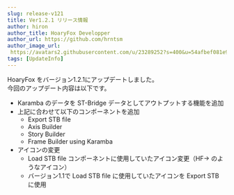 ```yaml
---
slug: release-v121
title: Ver1.2.1 リリース情報
author: hiron
author_title: HoaryFox Developper
author_url: https://github.com/hrntsm
author_image_url:
 https://avatars2.githubusercontent.com/u/23289252?s=400&u=54afbef081e93b95f772368a02d2be0690ba9287&v=4
tags: [UpdateInfo]
---
```


HoaryFox をバージョン1.2.1にアップデートしました。  
今回のアップデート内容は以下です。
- Karamba のデータを ST-Bridge データとしてアウトプットする機能を追加
- 上記に合わせて以下のコンポーネントを追加
  - Export STB file
  - Axis Builder
  - Story Builder
  - Frame Builder using Karamba
- アイコンの変更
  - Load STB file コンポーネントに使用していたアイコン変更（HF→ のようなアイコン）
  - バージョン1.1で Load STB file に使用していたアイコンを Export STB に使用